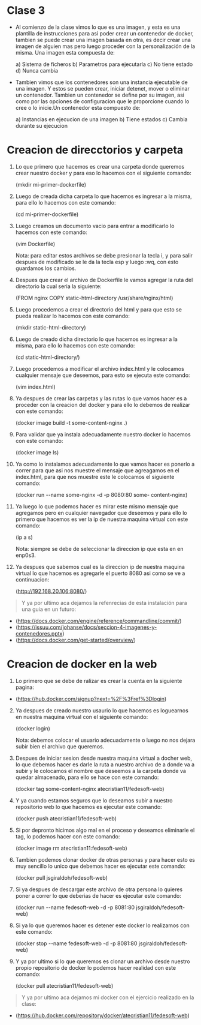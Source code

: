 # Clase 3

* Al comienzo de la clase vimos lo que es una imagen, y esta es una plantilla de instrucciones para asi poder crear un contenedor de docker, tambien se puede crear una imagen basada en otra, es decir crear una imagen de alguien mas pero luego proceder con la personalización  de la misma. Una imagen esta compuesta de:

    a) Sistema de ficheros
    b) Parametros para ejecutarla
    c) No tiene estado
    d) Nunca cambia

* Tambien vimos que los contenedores son una instancia ejecutable de una imagen. Y estos se pueden crear, iniciar detenet, mover o eliminar un contenedor. Tambien un contenedor se define por su imagen, asi como por las opciones de configuracion que le proporcione cuando lo cree o lo inicie.Un contenedor esta compuesto de:

    a) Instancias en ejecucion de una imagen
    b) Tiene estados
    c) Cambia durante su ejecucion
    
# Creacion de direcctorios y carpeta

1. Lo que primero que hacemos es crear una carpeta donde queremos crear nuestro docker y para eso lo hacemos con el siguiente comando: 

    (mkdir mi-primer-dockerfile)
    
2. Luego de creada dicha carpeta lo que hacemos es ingresar a la misma, para ello lo hacemos con este comando: 

    (cd mi-primer-dockerfile)
    
3. Luego creamos un documento vacio para entrar a modificarlo lo hacemos con este comando: 

    (vim Dockerfile)
    
    Nota: para editar estos archivos se debe             presionar la tecla i, y para salir despues de         modificado se le da la tecla esp y luego :wq, con     esto guardamos los cambios.

4. Despues que crear el archivo de Dockerfile le vamos agregar la ruta del directorio la cual seria la siguiente:

    (FROM nginx
    COPY static-html-directory /usr/share/nginx/html)
    
5. Luego procedemos a crear el directorio del html y para que esto se pueda realizar lo hacemos con este comando: 

    (mkdir static-html-directory)
    
6. Luego de creado dicha directorio lo que hacemos es ingresar a la misma, para ello lo hacemos con este comando: 

    (cd static-html-directory/)
    
7. Luego procedemos a modificar el archivo index.html y le colocamos cualquier mensaje que deseemos, para esto se ejecuta este comando: 

    (vim index.html)
    
8. Ya despues de crear las carpetas y las rutas lo que vamos hacer es a proceder con la creacion del docker y para ello lo debemos de realizar con este comando: 

    (docker image build -t some-content-nginx .)
    
9. Para validar que ya instala adecuadamente nuestro docker lo hacemos con este comando:

    (docker image ls)
    
10. Ya como lo instalamos adecuadamente lo que vamos hacer es ponerlo a correr para que asi nos muestre el mensaje que agreagamos en el index.html, para que nos muestre este le colocamos el siguiente comando:

    (docker run --name some-nginx -d -p 8080:80 some-     content-nginx)
    
11. Ya luego lo que podemos hacer es mirar este mismo mensaje que agregamos pero en cualquier navegador que deseemos y para ello lo primero que hacemos es ver la ip de nuestra maquina virtual con este comando: 

    (ip a s)
    
    Nota: siempre se debe de seleccionar la direccion     ip que esta en en enp0s3.
    
12. Ya despues que sabemos cual es la direccion ip de nuestra maquina virtual lo que hacemos es agregarle el puerto 8080 asi como se ve a continuacion: 

    (http://192.168.20.106:8080/)
  
> Y ya por ultimo aca dejamos la refenrecias de esta instalación para una guia en un futuro:
 
* (https://docs.docker.com/engine/reference/commandline/commit/)
* (https://issuu.com/johanse/docs/seccion-4-imagenes-y-contenedores.pptx)
* (https://docs.docker.com/get-started/overview/)
    
# Creacion de docker en la web

1. Lo primero que se debe de ralizar es crear la cuenta en la siguiente pagina: 

* (https://hub.docker.com/signup?next=%2F%3Fref%3Dlogin)

2. Ya despues de creado nuestro usaurio lo que hacemos es loguearnos en nuestra maquina virtual con el siguiente comando: 

    (docker login)
    
    Nota: debemos colocar el usuario adecuadamente o     luego no nos dejara subir bien el archivo que         queremos.
    
3. Despues de iniciar sesion desde nuestra maquina virtual a docher web, lo que debemos hacer es darle la ruta a nuestro archivo de a donde va a subir y le colocamos el nombre que deseemos a la carpeta donde va quedar almacenado, para ello se hace con este comando: 

    (docker tag some-content-nginx                        atecristian11/fedesoft-web)
    
4. Y ya cuando estamos seguros que lo deseamos subir a nuestro repositorio web lo que hacemos es ejecutar este comando: 

    (docker push atecristian11/fedesoft-web)
    
5. Si por depronto hicimos algo mal en el proceso y deseamos eliminarle el tag, lo podemos hacer con este comando:

    (docker image rm atecristian11:fedesoft-web)
    
6. Tambien podemos clonar docker de otras personas y para hacer esto es muy sencillo lo unico que debemos hacer es ejecutar este comando: 

    (docker pull jsgiraldoh/fedesoft-web)
    
7. Si ya despues de descargar este archivo de otra persona lo quieres poner a correr lo que deberias de hacer es ejecutar este comando: 

    (docker run --name fedesoft-web -d -p 8081:80         jsgiraldoh/fedesoft-web)
    
8. Si ya lo que queremos hacer es detener este docker lo realizamos con este comando: 

    (docker stop --name fedesoft-web -d -p 8081:80        jsgiraldoh/fedesoft-web)
    
9. Y ya por ultimo si lo que queremos es clonar un archivo desde nuestro propio repositorio de docker lo podemos hacer realidad con este comando:

    (docker pull atecristian11/fedesoft-web)
    

> Y ya por ultimo aca dejamos mi docker con el ejercicio realizado en la clase:
 
* (https://hub.docker.com/repository/docker/atecristian11/fedesoft-web)
    
